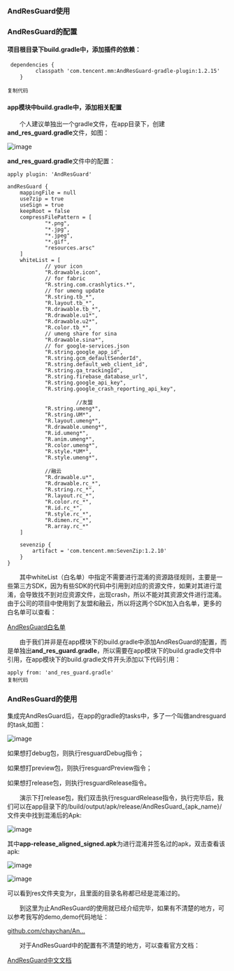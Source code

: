 ### AndResGuard使用

### AndResGuard的配置

#### 项目根目录下build.gradle中，添加插件的依赖：

```
 dependencies {
         classpath 'com.tencent.mm:AndResGuard-gradle-plugin:1.2.15'
    }
    
复制代码
```

#### app模块中build.gradle中，添加相关配置

  个人建议单独出一个gradle文件，在app目录下，创建**and_res_guard.gradle**文件，如图：



![image](https://user-gold-cdn.xitu.io/2018/1/18/16107f4d948158cd?imageView2/0/w/1280/h/960/format/webp/ignore-error/1)



**and_res_guard.gradle**文件中的配置：

```
apply plugin: 'AndResGuard'

andResGuard {
    mappingFile = null
    use7zip = true
    useSign = true
    keepRoot = false
    compressFilePattern = [
            "*.png",
            "*.jpg",
            "*.jpeg",
            "*.gif",
            "resources.arsc"
    ]
    whiteList = [
            // your icon
            "R.drawable.icon",
            // for fabric
            "R.string.com.crashlytics.*",
            // for umeng update
            "R.string.tb_*",
            "R.layout.tb_*",
            "R.drawable.tb_*",
            "R.drawable.u1*",
            "R.drawable.u2*",
            "R.color.tb_*",
            // umeng share for sina
            "R.drawable.sina*",
            // for google-services.json
            "R.string.google_app_id",
            "R.string.gcm_defaultSenderId",
            "R.string.default_web_client_id",
            "R.string.ga_trackingId",
            "R.string.firebase_database_url",
            "R.string.google_api_key",
            "R.string.google_crash_reporting_api_key",

                      //友盟
            "R.string.umeng*",
            "R.string.UM*",
            "R.layout.umeng*",
            "R.drawable.umeng*",
            "R.id.umeng*",
            "R.anim.umeng*",
            "R.color.umeng*",
            "R.style.*UM*",
            "R.style.umeng*",

            //融云
            "R.drawable.u*",
            "R.drawable.rc_*",
            "R.string.rc_*",
            "R.layout.rc_*",
            "R.color.rc_*",
            "R.id.rc_*",
            "R.style.rc_*",
            "R.dimen.rc_*",
            "R.array.rc_*"
    ]

    sevenzip {
        artifact = 'com.tencent.mm:SevenZip:1.2.10'
    }
}

```

  其中whiteList（白名单）中指定不需要进行混淆的资源路径规则，主要是一些第三方SDK，因为有些SDK的代码中引用到对应的资源文件，如果对其进行混淆，会导致找不到对应资源文件，出现crash，所以不能对其资源文件进行混淆。由于公司的项目中使用到了友盟和融云，所以将这两个SDK加入白名单，更多的白名单可以查看：

[AndResGuard白名单](https://link.juejin.im?target=https%3A%2F%2Fgithub.com%2Fshwenzhang%2FAndResGuard%2Fblob%2Fmaster%2Fdoc%2Fwhite_list.md)

  由于我们并非是在app模块下的build.gradle中添加AndResGuard的配置，而是单独出**and_res_guard.gradle**，所以需要在app模块下的build.gradle文件中引用，在app模块下的build.gradle文件开头添加以下代码引用：

```
apply from: 'and_res_guard.gradle'
复制代码
```

### AndResGuard的使用

集成完AndResGuard后，在app的gradle的tasks中，多了一个叫做andresguard的task,如图：



![image](https://user-gold-cdn.xitu.io/2018/1/18/16107f4db5f9eb57?imageView2/0/w/1280/h/960/format/webp/ignore-error/1)



如果想打debug包，则执行resguardDebug指令；

如果想打preview包，则执行resguardPreview指令；

如果想打release包，则执行resguardRelease指令。

  演示下打release包，我们双击执行resguardRelease指令，执行完毕后，我们可以在app目录下的/build/output/apk/release/AndResGuard_{apk_name}/ 文件夹中找到混淆后的Apk:



![image](https://user-gold-cdn.xitu.io/2018/1/18/16107f4db514566c?imageView2/0/w/1280/h/960/format/webp/ignore-error/1)



其中**app-release_aligned_signed.apk**为进行混淆并签名过的apk，双击查看该apk:



![image](https://user-gold-cdn.xitu.io/2018/1/18/16107f4dc3310dd3?imageView2/0/w/1280/h/960/format/webp/ignore-error/1)





![image](https://user-gold-cdn.xitu.io/2018/1/18/16107f4dbee43cd9?imageView2/0/w/1280/h/960/format/webp/ignore-error/1)



可以看到res文件夹变为r，且里面的目录名称都已经是混淆过的。

  到这里为止AndResGuard的使用就已经介绍完毕，如果有不清楚的地方，可以参考我写的demo,demo代码地址：

[github.com/chaychan/An…](https://link.juejin.im?target=https%3A%2F%2Fgithub.com%2Fchaychan%2FAndResGuardDemo)

  对于AndResGuard中的配置有不清楚的地方，可以查看官方文档：

[AndResGuard中文文档](https://link.juejin.im?target=https%3A%2F%2Fgithub.com%2Fshwenzhang%2FAndResGuard%2Fblob%2Fmaster%2FREADME.zh-cn.md)